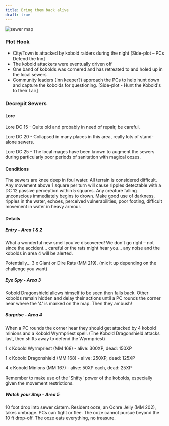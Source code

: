 ```yaml
---
title: Bring them back alive
draft: true
---
```

![sewer map](https://krandor.business/docs/sewers/sewers.png) 
### Plot Hook
* City/Town is attacked by kobold raiders during the night [Side-plot – PCs Defend the Inn]
* The kobold attackers were eventually driven off
* One band of kobolds was cornered and has retreated to and holed up in the local sewers
* Community leaders (Inn keeper?) approach the PCs to help hunt down and capture the kobolds for questioning.  [Side-plot - Hunt the Kobold's to their Lair]

### Decrepit Sewers
#### Lore
Lore DC 15 - Quite old and probably in need of repair, be careful.

Lore DC 20 - Collapsed in many places in this area, really lots of stand-alone sewers.

Lore DC 25 - The local mages have been known to augment the sewers during particularly poor periods of sanitation with magical oozes.

#### Conditions
The sewers are knee deep in foul water.  All terrain is considered difficult.  Any movement above 1 square per turn will cause ripples detectable with a DC 12 passive perception within 5 squares.  Any creature falling unconscious immediately begins to drown.
Make good use of darkness, ripples in the water, echoes, perceived vulnerabilities, poor footing, difficult movement in water in heavy armour.

#### Details
##### Entry - Area 1 & 2
What a wonderful new smell you've discovered!  We don't go right – not since the accident... careful or the rats might hear you... any noise and the kobolds in area 4 will be alerted.

Potentially... 3 x Giant or Dire Rats (MM 219).  (mix it up depending on the challenge you want)

##### Eye Spy - Area 3
Kobold Dragonshield allows himself to be seen then falls back.  Other kobolds remain hidden and delay their actions until a PC rounds the corner near where the '4' is marked on the map.  Then they ambush!

##### Surprise - Area 4
When a PC rounds the corner hear they should get attacked by 4 kobold minions and a Kobold Wyrmpriest spell.  (The Kobold Dragonshield attacks last, then shifts away to defend the Wyrmpriest)

1 x Kobold Wyrmpriest (MM 168) - alive: 300XP, dead: 150XP

1 x Kobold Dragonshield (MM 168) - alive: 250XP, dead: 125XP

4 x Kobold Minions (MM 167) - alive: 50XP each, dead: 25XP

Remember to make use of the 'Shifty' power of the kobolds, especially given the movement restrictions.

##### Watch your Step - Area 5
10 foot drop into sewer cistern.  Resident ooze, an Ochre Jelly (MM 202), takes umbrage.  PCs can fight or flee.  The ooze cannot pursue beyond the 10 ft drop-off.  The ooze eats everything, no treasure.

